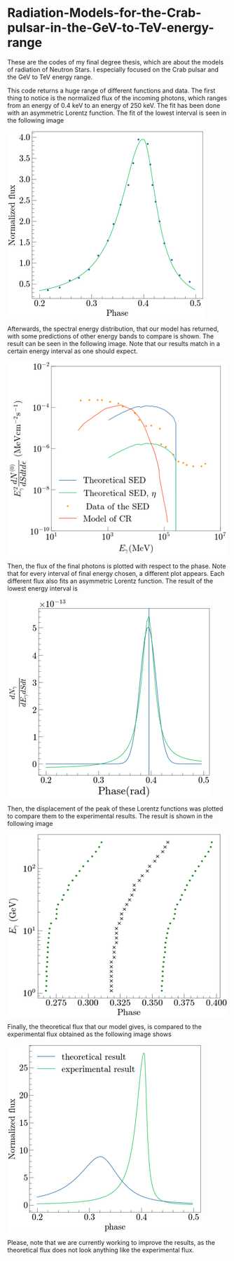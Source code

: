 # Radiation-Models-for-the-Crab-pulsar-in-the-GeV-to-TeV-energy-range
These are the codes of my final degree thesis, which are about the models of radiation of Neutron Stars. I especially focused on the Crab pulsar and the GeV to TeV energy range.

This code returns a huge range of different functions and data. The first thing to notice is the normalized flux of the incoming photons, which ranges from an energy of 0.4 keV to an energy of 250 keV. The fit has been done with an asymmetric Lorentz function. The fit of the lowest interval is seen in the following image

<img src="./Gallery/Fit_normalized_flux.png" align="center">

Afterwards, the spectral energy distribution, that our model has returned, with some predictions of other energy bands to compare is shown. The result can be seen in the following image. Note that our results match in a certain energy interval as one should expect.

<img src="./Gallery/SED_theoretical.png" align="center">

Then, the flux of the final photons is plotted with respect to the phase. Note that for every interval of final energy chosen, a different plot appears. Each different flux also fits an asymmetric Lorentz function. The result of the lowest energy interval is

<img src="./Gallery/Flux_first_energy.png" align="center">

Then, the displacement of the peak of these Lorentz functions was plotted to compare them to the experimental results. The result is shown in the following image

<img src="./Gallery/Peak_displacement.png" align="center">

Finally, the theoretical flux that our model gives, is compared to the experimental flux obtained as the following image shows

<img src="./Gallery/Flux_obtained.png" align="center">

Please, note that we are currently working to improve the results, as the theoretical flux does not look anything like the experimental flux.




